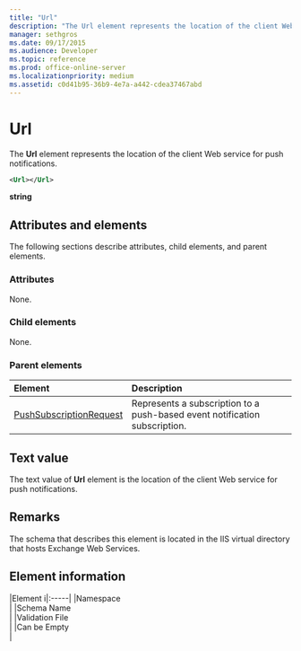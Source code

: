 ```yaml
---
title: "Url"
description: "The Url element represents the location of the client Web service for push notifications."
manager: sethgros
ms.date: 09/17/2015
ms.audience: Developer
ms.topic: reference
ms.prod: office-online-server
ms.localizationpriority: medium
ms.assetid: c0d41b95-36b9-4e7a-a442-cdea37467abd
---
```


# Url

The **Url** element represents the location of the client Web service for push notifications. 
  
```XML
<Url></Url>
```

**string**

## Attributes and elements

The following sections describe attributes, child elements, and parent elements.
  
### Attributes

None.
  
### Child elements

None.
  
### Parent elements

|**Element**|**Description**|
|:-----|:-----|
|[PushSubscriptionRequest](pushsubscriptionrequest.md) <br/> |Represents a subscription to a push-based event notification subscription.  <br/> |
   
## Text value

The text value of **Url** element is the location of the client Web service for push notifications. 
  
## Remarks

The schema that describes this element is located in the IIS virtual directory that hosts Exchange Web Services.
  
## Element information

|Element i|:-----|
|Namespace  <br/> |
|Schema Name  <br/> |
|Validation File  <br/> |
|Can be Empty  <br/> |
